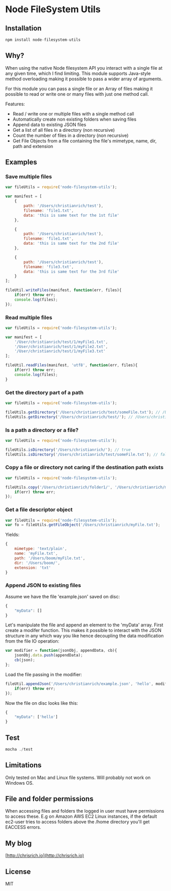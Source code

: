 # Node FileSystem Utils


## Installation
```js
npm install node-filesystem-utils
```

## Why?
When using the native Node filesystem API you interact with a single file at any given time, which I find limiting.
This module supports Java-style method overloading making it possible to pass a wider array of arguments.

For this module you can pass a single file or an Array of files making it possible to read or write one or many files with just one method call.

Features:
* Read / write one or multiple files with a single method call
* Automatically create non existing folders when saving files
* Append data to existing JSON files
* Get a list of all files in a directory (non recursive)
* Count the number of files in a directory (non recursive)
* Get File Objects from a file containing the file's mimetype, name, dir, path and extension

## Examples

### Save multiple files
```js
var fileUtils = require('node-filesystem-utils');

var manifest = [
    {
        path: '/Users/christianrich/test'),
        filename: 'file1.txt',
        data: 'this is same text for the 1st file'
    },

    {
        path: '/Users/christianrich/test'),
        filename: 'file1.txt',
        data: 'this is same text for the 2nd file'
    },

    {
        path: '/Users/christianrich/test'),
        filename: 'file3.txt',
        data: 'this is same text for the 3rd file'
    }
];

fileUtil.writeFiles(manifest, function(err, files){
    if(err) throw err;
    console.log(files);
});
```

### Read multiple files
```js
var fileUtils = require('node-filesystem-utils');

var manifest = [
    '/User/christianrich/test/1/myFile1.txt',
    '/User/christianrich/test/1/myFile2.txt',
    '/User/christianrich/test/1/myFile3.txt'
];

fileUtil.readFiles(manifest, 'utf8', function(err, files){
    if(err) throw err;
    console.log(files);
}
```

### Get the directory part of a path
```js
var fileUtils = require('node-filesystem-utils');

fileUtils.getDirectory('/Users/christianrich/test/someFile.txt'); // /Users/christianrich/test/
fileUtils.getDirectory('/Users/christianrich/test/'); // /Users/christianrich/test/
```

### Is a path a directory or a file?
```js
var fileUtils = require('node-filesystem-utils');

fileUtils.isDirectory('/Users/christianrich/'); // true
fileUtils.isDirectory('/Users/christianrich/test/someFile.txt'); // false
```

### Copy a file or directory not caring if the destination path exists
```js
var fileUtils = require('node-filesystem-utils');

fileUtils.copy('/Users/christianrich/folder1/', '/Users/christianrich/may-or-may-not-exist/', function(err, dest){
    if(err) throw err;
});
```

### Get a file descriptor object
```js
var fileUtils = require('node-filesystem-utils');
var fo = fileUtils.getFileObject('/Users/christianrich/myFile.txt');
```

Yields:

```js
{
    mimetype: 'text/plain',
    name: 'myFile.txt',
    path: '/Users/boom/myFile.txt',
    dir: '/Users/boom/',
    extension: 'txt'
}
```

### Append JSON to existing files
Assume we have the file 'example.json' saved on disc:
```js
{
    "myData": []
}
```

Let's manipulate the file and append an element to the 'myData' array.
First create a modifer function. This makes it possible to interact with the JSON structure in any which way you like hence decoupling the data modification from the file IO operation:

```js
var modifier = function(jsonObj, appendData, cb){
    jsonObj.data.push(appendData);
    cb(json);
};
```

Load the file passing in the modifier:

```js
fileUtil.appendJson('/Users/christianrich/example.json', 'hello', modifier, function(err, file){
    if(err) throw err;
});
```

Now the file on disc looks like this:
```js
{
    "myData": ['hello']
}
```

## Test
```js
mocha ./test
```

## Limitations
Only tested on Mac and Linux file systems. Will probably not work on Windows OS.

## File and folder permissions
When accessing files and folders the logged in user must have permissions to access these.
E.g on Amazon AWS EC2 Linux instances, if the default ec2-user tries to access folders above the /home directory you'll get EACCESS errors.

## My blog
[http://chrisrich.io](http://chrisrich.io)

## License
MIT

